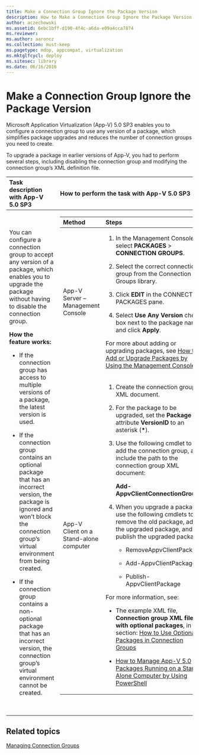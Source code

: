 ```yaml
---
title: Make a Connection Group Ignore the Package Version
description: How to Make a Connection Group Ignore the Package Version
author: aczechowski
ms.assetid: 6ebc1bff-d190-4f4c-a6da-e09a4cca7874
ms.reviewer:
ms.author: aaroncz
ms.collection: must-keep
ms.pagetype: mdop, appcompat, virtualization
ms.mktglfcycl: deploy
ms.sitesec: library
ms.date: 06/16/2016
---
```



# Make a Connection Group Ignore the Package Version


Microsoft Application Virtualization (App-V) 5.0 SP3 enables you to configure a connection group to use any version of a package, which simplifies package upgrades and reduces the number of connection groups you need to create.

To upgrade a package in earlier versions of App-V, you had to perform several steps, including disabling the connection group and modifying the connection group’s XML definition file.

<table>
<colgroup>
<col width="50%" />
<col width="50%" />
</colgroup>
<thead>
<tr class="header">
<th align="left">Task description with App-V 5.0 SP3</th>
<th align="left">How to perform the task with App-V 5.0 SP3</th>
</tr>
</thead>
<tbody>
<tr class="odd">
<td align="left"><p>You can configure a connection group to accept any version of a package, which enables you to upgrade the package without having to disable the connection group.</p>
<p><strong>How the feature works:</strong></p>
<ul>
<li><p>If the connection group has access to multiple versions of a package, the latest version is used.</p></li>
<li><p>If the connection group contains an optional package that has an incorrect version, the package is ignored and won’t block the connection group’s virtual environment from being created.</p></li>
<li><p>If the connection group contains a non-optional package that has an incorrect version, the connection group’s virtual environment cannot be created.</p></li>
</ul></td>
<td align="left"><table>
<colgroup>
<col width="50%" />
<col width="50%" />
</colgroup>
<thead>
<tr class="header">
<th align="left">Method</th>
<th align="left">Steps</th>
</tr>
</thead>
<tbody>
<tr class="odd">
<td align="left"><p>App-V Server – Management Console</p></td>
<td align="left"><ol>
<li><p>In the Management Console, select <strong>PACKAGES</strong> &gt; <strong>CONNECTION GROUPS</strong>.</p></li>
<li><p>Select the correct connection group from the Connection Groups library.</p></li>
<li><p>Click <strong>EDIT</strong> in the CONNECTED PACKAGES pane.</p></li>
<li><p>Select <strong>Use Any Version</strong> check box next to the package name, and click <strong>Apply</strong>.</p></li>
</ol>
<p>For more about adding or upgrading packages, see <a href="how-to-add-or-upgrade-packages-by-using-the-management-console-beta-gb18030.md" data-raw-source="[How to Add or Upgrade Packages by Using the Management Console](how-to-add-or-upgrade-packages-by-using-the-management-console-beta-gb18030.md)">How to Add or Upgrade Packages by Using the Management Console</a>.</p></td>
</tr>
<tr class="even">
<td align="left"><p>App-V Client on a Stand-alone computer</p></td>
<td align="left"><ol>
<li><p>Create the connection group XML document.</p></li>
<li><p>For the package to be upgraded, set the <strong>Package</strong> tag attribute <strong>VersionID</strong> to an asterisk (<strong>*</strong>).</p></li>
<li><p>Use the following cmdlet to add the connection group, and include the path to the connection group XML document:</p>
<p><strong>Add-AppvClientConnectionGroup</strong></p></li>
<li><p>When you upgrade a package, use the following cmdlets to remove the old package, add the upgraded package, and publish the upgraded package:</p>
<ul>
<li><p>RemoveAppvClientPackage</p></li>
<li><p>Add-AppvClientPackage</p></li>
<li><p>Publish-AppvClientPackage</p></li>
</ul></li>
</ol>
<p>For more information, see:</p>
<ul>
<li><p>The example XML file, <strong>Connection group XML file with optional packages</strong>, in this section: <a href="how-to-use-optional-packages-in-connection-groups.md#bkmk-apps-plugs-optional" data-raw-source="[How to Use Optional Packages in Connection Groups](how-to-use-optional-packages-in-connection-groups.md#bkmk-apps-plugs-optional)">How to Use Optional Packages in Connection Groups</a></p></li>
<li><p><a href="how-to-manage-app-v-50-packages-running-on-a-stand-alone-computer-by-using-powershell.md" data-raw-source="[How to Manage App-V 5.0 Packages Running on a Stand-Alone Computer by Using PowerShell](how-to-manage-app-v-50-packages-running-on-a-stand-alone-computer-by-using-powershell.md)">How to Manage App-V 5.0 Packages Running on a Stand-Alone Computer by Using PowerShell</a></p></li>
</ul></td>
</tr>
</tbody>
</table>
<p> </p></td>
</tr>
</tbody>
</table>








## Related topics


[Managing Connection Groups](managing-connection-groups.md)









